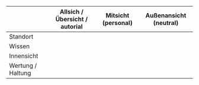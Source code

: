 
|                   | Allsich / Übersicht / autorial | Mitsicht (personal) | Außenansicht (neutral) |
| ----------------- | ------------------------------ | ------------------- | ---------------------- |
| Standort          |                                |                     |                        |
| Wissen            |                                |                     |                        |
| Innensicht        |                                |                     |                        |
| Wertung / Haltung |                                |                     |                        |




